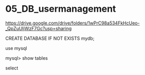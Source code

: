 # 05_DB_usermanagement

https://drive.google.com/drive/folders/1wPrC98a534FkHcUeo-_QpZuUIjWzF7Gc?usp=sharing

CREATE DATABASE IF NOT EXISTS mydb;


use mysql

mysql> show tables

select